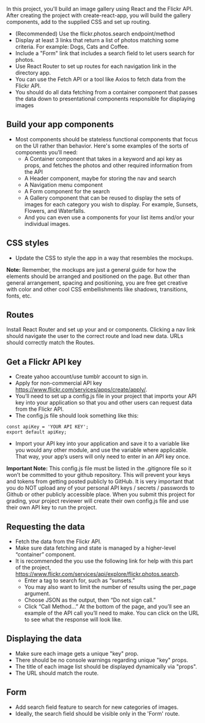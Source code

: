 In this project, you'll build an image gallery using React and the Flickr API. After creating the project with create-react-app, you will build the gallery components, add to the supplied CSS and set up routing.

- (Recommended) Use the flickr.photos.search endpoint/method
- Display at least 3 links that return a list of photos matching some criteria. For example: Dogs, Cats and Coffee.
- Include a "Form" link that includes a search field to let users search for photos.
- Use React Router to set up routes for each navigation link in the directory app.
- You can use the Fetch API or a tool like Axios to fetch data from the Flickr API.
- You should do all data fetching from a container component that passes the data down to presentational components responsible for displaying images

## Build your app components
- Most components should be stateless functional components that focus on the UI rather than behavior. Here's some examples of the sorts of components you’ll need:
    - A Container component that takes in a keyword and api key as props, and fetches the photos and other required information from the API
    - A Header component, maybe for storing the nav and search
    - A Navigation menu component
    - A Form component for the search
    - A Gallery component that can be reused to display the sets of images for each category you wish to display. For example, Sunsets, Flowers, and Waterfalls.
    - And you can even use a components for your list items and/or your individual images.

## CSS styles
- Update the CSS to style the app in a way that resembles the mockups.

**Note:** Remember, the mockups are just a general guide for how the elements should be arranged and positioned on the page. But other than general arrangement, spacing and positioning, you are free get creative with color and other cool CSS embellishments like shadows, transitions, fonts, etc.

## Routes
Install React Router and set up your <Route> and <Link> or <NavLink> components.
Clicking a nav link should navigate the user to the correct route and load new data.
URLs should correctly match the Routes.

## Get a Flickr API key
- Create yahoo account/use tumblr account to sign in.
- Apply for non-commercial API key https://www.flickr.com/services/apps/create/apply/.
- You’ll need to set up a config.js file in your project that imports your API key into your application so that you and other users can request data from the Flickr API.
- The config.js file should look something like this:
```
const apiKey = 'YOUR API KEY';
export default apiKey;
```
- Import your API key into your application and save it to a variable like you would any other module, and use the variable where applicable. That way, your app’s users will only need to enter in an API key once.

**Important Note:** This config.js file must be listed in the .gitignore file so it won’t be committed to your github repository. This will prevent your keys and tokens from getting posted publicly to GitHub. It is very important that you do NOT upload any of your personal API keys / secrets / passwords to Github or other publicly accessible place. When you submit this project for grading, your project reviewer will create their own config.js file and use their own API key to run the project.

## Requesting the data
- Fetch the data from the Flickr API.
- Make sure data fetching and state is managed by a higher-level “container” component.
- It is recommended the you use the following link for help with this part of the project, https://www.flickr.com/services/api/explore/flickr.photos.search.
    - Enter a tag to search for, such as “sunsets.”
    - You may also want to limit the number of results using the per_page argument.
    - Choose JSON as the output, then “Do not sign call.”
    - Click “Call Method...” At the bottom of the page, and you’ll see an example of the API call you’ll need to make. You can click on the URL to see what the response will look like.

## Displaying the data
- Make sure each image gets a unique "key" prop.
- There should be no console warnings regarding unique "key" props.
- The title of each image list should be displayed dynamically via "props".
- The URL should match the route.

## Form
- Add search field feature to search for new categories of images.
- Ideally, the search field should be visible only in the 'Form' route.